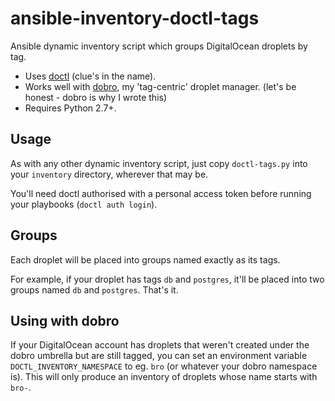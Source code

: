 # ansible-inventory-doctl-tags

Ansible dynamic inventory script which groups DigitalOcean droplets by tag.

- Uses [doctl](https://github.com/digitalocean/doctl) (clue's in the name).
- Works well with [dobro](https://github.com/snoopdouglas/dobro), my
  'tag-centric' droplet manager. (let's be honest - dobro is why I wrote this)
- Requires Python 2.7+.


## Usage

As with any other dynamic inventory script, just copy `doctl-tags.py` into your
`inventory` directory, wherever that may be.

You'll need doctl authorised with a personal access token before running your
playbooks (`doctl auth login`).


## Groups

Each droplet will be placed into groups named exactly as its tags.

For example, if your droplet has tags `db` and `postgres`, it'll be placed into
two groups named `db` and `postgres`. That's it.


## Using with dobro

If your DigitalOcean account has droplets that weren't created under the dobro
umbrella but are still tagged, you can set an environment variable
`DOCTL_INVENTORY_NAMESPACE` to eg. `bro` (or whatever your dobro namespace is).
This will only produce an inventory of droplets whose name starts with `bro-`.
